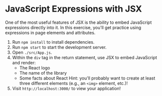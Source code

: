 # JavaScript Expressions with JSX

One of the most useful features of JSX is the ability to embed JavaScript expressions directly into it. In this exercise, you'll get practice using expressions in page elements and attributes.

1. Run `npm install` to install dependencies.
2. Run `npm start` to start the development server.
3. Open `./src/App.js`.
4. Within the `div` tag in the return statement, use JSX to embed JavaScript and render:
   - The React logo
   - The name of the library
   - Some facts about React
     Hint: you'll probably want to create at least three different elements (e.g., an `<img>` element, etc.)!
5. Visit `http://localhost:3000/` to view your application!
